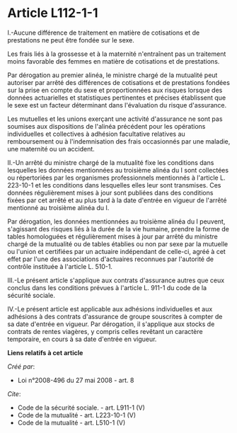# Article L112-1-1

I.-Aucune différence de traitement en matière de cotisations et de prestations ne peut être fondée sur le sexe. 

Les frais liés à la grossesse et à la maternité n'entraînent pas un traitement moins favorable des femmes en matière de
cotisations et de prestations. 

Par dérogation au premier alinéa, le ministre chargé de la mutualité peut autoriser par arrêté des différences de cotisations
et de prestations fondées sur la prise en compte du sexe et proportionnées aux risques lorsque des données actuarielles et
statistiques pertinentes et précises établissent que le sexe est un facteur déterminant dans l'évaluation du risque
d'assurance. 

Les mutuelles et les unions exerçant une activité d'assurance ne sont pas soumises aux dispositions de l'alinéa précédent
pour les opérations individuelles et collectives à adhésion facultative relatives au remboursement ou à l'indemnisation des
frais occasionnés par une maladie, une maternité ou un accident. 

II.-Un arrêté du ministre chargé de la mutualité fixe les conditions dans lesquelles les données mentionnées au troisième
alinéa du I sont collectées ou répertoriées par les organismes professionnels mentionnés à l'article L. 223-10-1 et les
conditions dans lesquelles elles leur sont transmises. Ces données régulièrement mises à jour sont publiées dans des
conditions fixées par cet arrêté et au plus tard à la date d'entrée en vigueur de l'arrêté mentionné au troisième alinéa du
I. 

Par dérogation, les données mentionnées au troisième alinéa du I peuvent, s'agissant des risques liés à la durée de la vie
humaine, prendre la forme de tables homologuées et régulièrement mises à jour par arrêté du ministre chargé de la mutualité
ou de tables établies ou non par sexe par la mutuelle ou l'union et certifiées par un actuaire indépendant de celle-ci, agréé
à cet effet par l'une des associations d'actuaires reconnues par l'autorité de contrôle instituée à l'article L. 510-1. 

III.-Le présent article s'applique aux contrats d'assurance autres que ceux conclus dans les conditions prévues à l'article
L. 911-1 du code de la sécurité sociale. 

IV.-Le présent article est applicable aux adhésions individuelles et aux adhésions à des contrats d'assurance de groupe
souscrites à compter de sa date d'entrée en vigueur. Par dérogation, il s'applique aux stocks de contrats de rentes viagères,
y compris celles revêtant un caractère temporaire, en cours à sa date d'entrée en vigueur.

**Liens relatifs à cet article**

_Créé par_:

  - Loi n°2008-496 du 27 mai 2008 - art. 8

_Cite_:

  - Code de la sécurité sociale. - art. L911-1 (V)
  - Code de la mutualité - art. L223-10-1 (V)
  - Code de la mutualité - art. L510-1 (V)
